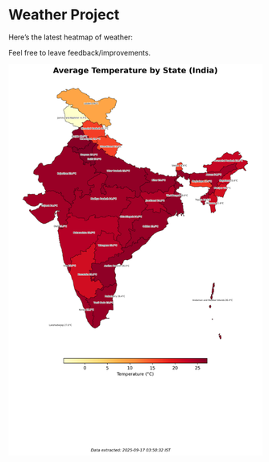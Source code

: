 # Weather Project

Here’s the latest heatmap of weather:

Feel free to leave feedback/improvements.

![India Heatmap](docs/assets/india_heatmap.png?v=C9E2B2)
